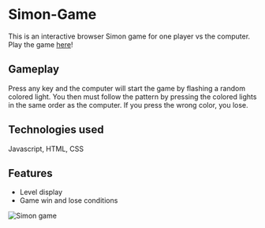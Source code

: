 # Simon-Game

This is an interactive browser Simon game for one player vs the computer. Play the game [here](https://mollycarroll.github.io/Simon-Game/)!

## Gameplay

Press any key and the computer will start the game by flashing a random colored light. You then must follow the pattern by pressing the colored lights in the same order as the computer. If you press the wrong color, you lose.

## Technologies used

Javascript, HTML, CSS

## Features

* Level display
* Game win and lose conditions

![Simon game](https://imgur.com/a/nZMQfR0)
